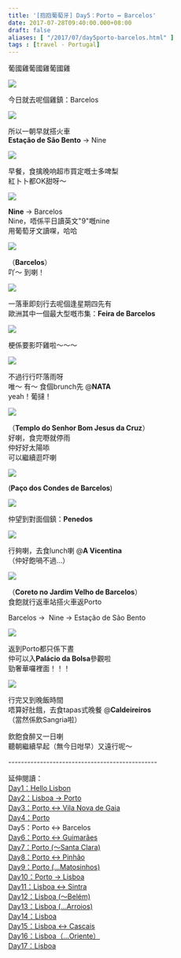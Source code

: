 ```yaml
---
title: '[抱抱葡萄牙] Day5：Porto ↔ Barcelos'
date: 2017-07-28T09:40:00.000+08:00
draft: false
aliases: [ "/2017/07/day5porto-barcelos.html" ]
tags : [travel - Portugal]
---
```


葡國雞葡國雞葡國雞  

[![](https://c1.staticflickr.com/5/4258/35747601981_d44a9cf746_z.jpg)](https://c1.staticflickr.com/5/4258/35747601981_d44a9cf746_z.jpg)

今日就去呢個雞鎮：Barcelos  

[![](https://c1.staticflickr.com/5/4279/35878949905_8f137f933d_z.jpg)](https://c1.staticflickr.com/5/4279/35878949905_8f137f933d_z.jpg)

所以一朝早就搭火車  
**Estação de São Bento** → Nine  

[![](https://c1.staticflickr.com/5/4286/35039756074_de12c93711_z.jpg)](https://c1.staticflickr.com/5/4286/35039756074_de12c93711_z.jpg)

早餐，食擒晚响超市買定嘅士多啤梨  
紅卜卜都OK甜呀～  

[![](https://c1.staticflickr.com/5/4324/35709855572_3f93dc2807_z.jpg)](https://c1.staticflickr.com/5/4324/35709855572_3f93dc2807_z.jpg)

**Nine** → Barcelos  
Nine，唔係平日讀英文"9"嘅nine  
用葡萄牙文讀㗎，哈哈  

[![](https://c1.staticflickr.com/5/4303/35710037942_0c3fa45eac_z.jpg)](https://c1.staticflickr.com/5/4303/35710037942_0c3fa45eac_z.jpg)

（**Barcelos**）  
吖～ 到喇！  

[![](https://c1.staticflickr.com/5/4302/35879448415_9a9ebd21ee_z.jpg)](https://c1.staticflickr.com/5/4302/35879448415_9a9ebd21ee_z.jpg)

一落車即刻行去呢個逢星期四先有  
歐洲其中一個最大型嘅市集：**Feira de Barcelos**  

[![](https://c1.staticflickr.com/5/4214/35879452055_216fe4f8e2_z.jpg)](https://c1.staticflickr.com/5/4214/35879452055_216fe4f8e2_z.jpg)

梗係要影吓雞啦～～～  

[![](https://c1.staticflickr.com/5/4237/35710396302_688289b196_z.jpg)](https://c1.staticflickr.com/5/4237/35710396302_688289b196_z.jpg)

不過行行吓落雨呀  
唯～ 有～ 食個brunch先 @**NATA**  
yeah！葡撻！  

[![](https://c1.staticflickr.com/5/4253/35748373791_b5ec9f9daa_z.jpg)](https://c1.staticflickr.com/5/4253/35748373791_b5ec9f9daa_z.jpg)

（**Templo do Senhor Bom Jesus da Cruz**）  
好喇，食完嘢就停雨  
仲好好太陽㖭  
可以繼續逛吓喇  

[![](https://c1.staticflickr.com/5/4292/35748613051_eb9e858f1d_z.jpg)](https://c1.staticflickr.com/5/4292/35748613051_eb9e858f1d_z.jpg)

(**Paço dos Condes de Barcelos**)  

[![](https://c1.staticflickr.com/5/4256/35070691043_824b080db8_z.jpg)](https://c1.staticflickr.com/5/4256/35070691043_824b080db8_z.jpg)

仲望到對面個鎮：**Penedos**  

[![](https://c1.staticflickr.com/5/4233/35765944892_065f5fe368_z.jpg)](https://c1.staticflickr.com/5/4233/35765944892_065f5fe368_z.jpg)

行夠喇，去食lunch喇 @**A Vicentina**  
（仲好飽喎不過...）  

[![](https://c1.staticflickr.com/5/4285/35936479345_df72b3bf5a_z.jpg)](https://c1.staticflickr.com/5/4285/35936479345_df72b3bf5a_z.jpg)

（**Coreto no Jardim Velho de Barcelos**）  
食飽就行返車站搭火車返Porto  
  
Barcelos →  Nine → Estação de São Bento  
  
  

[![](https://c1.staticflickr.com/5/4230/35936743205_787e00cb07_z.jpg)](https://c1.staticflickr.com/5/4230/35936743205_787e00cb07_z.jpg)

返到Porto都只係下晝  
仲可以入**Palácio da Bolsa**參觀啦  
勁奢華囉裡面！！！  

[![](https://c1.staticflickr.com/5/4216/35097300804_8b0cbd41f7_z.jpg)](https://c1.staticflickr.com/5/4216/35097300804_8b0cbd41f7_z.jpg)

行完又到晚飯時間  
唔算好肚餓，去食tapas式晚餐 @**Caldeireiros**  
（當然係飲Sangria啦）  
  
  
飲飽食醉又一日喇  
聽朝繼續早起（無今日咁早）又遠行呢～  
  
\-----------------------------------------------  
  
延伸閱讀：  
[Day1：Hello Lisbon](https://www.hidie.net/2017/07/day1hello-lisbon.html)  
[Day2：Lisboa → Porto](https://www.hidie.net/2017/07/day2lisboa-porto.html)  
[Day3：Porto ↔ Vila Nova de Gaia](https://www.hidie.net/2017/07/day3porto-vila-nova-de-gaia.html)  
[Day4：Porto](http://www.hidie.net/2017/07/day4porto.html)  
Day5：Porto ↔ Barcelos  
[Day6：Porto ↔ Guimarães](http://www.hidie.net/2017/07/day6porto-guimaraes.html)  
[Day7：Porto (～Santa Clara)](http://www.hidie.net/2017/08/day7porto-santa-clara.html)  
[Day8：Porto ↔ Pinhão](http://www.hidie.net/2017/08/day8porto-pinhao.html)  
[Day9：Porto (...Matosinhos)](http://www.hidie.net/2017/08/day9porto-matosinhos.html)  
[Day10：Porto → Lisboa](http://www.hidie.net/2017/08/day10porto-lisboa.html)  
[Day11：Lisboa ↔ Sintra](http://www.hidie.net/2017/08/day11lisboa-sintra.html)  
[Day12：Lisboa (～Belém)](http://www.hidie.net/2017/08/day12lisboa-belem.html)  
[Day13：Lisboa (...Arroios)](http://www.hidie.net/2017/08/day13lisboa-arroios.html)  
[Day14：Lisboa](http://www.hidie.net/2017/08/day14lisboa.html)  
[Day15：Lisboa ↔ Cascais](http://www.hidie.net/2017/08/day15lisboa-cascais.html)  
[Day16：Lisboa（...Oriente）](http://www.hidie.net/2017/08/day16lisboaoriente.html)  
[Day17：Lisboa](http://www.hidie.net/2017/08/day17lisboa.html)